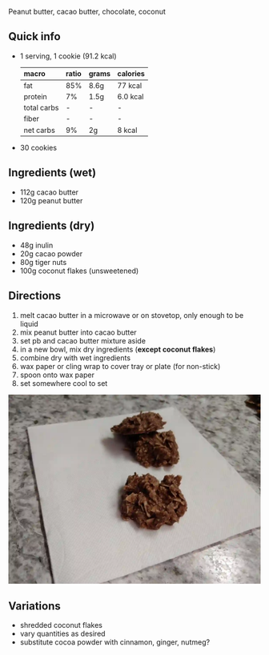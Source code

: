 
Peanut butter, cacao butter, chocolate, coconut

## Quick info
- 1 serving, 1 cookie (91.2 kcal)

    | macro | ratio | grams | calories |
    | ---  | --- | --- | --- |
    | fat | 85% | 8.6g | 77 kcal |
    | protein | 7% | 1.5g | 6.0 kcal |
    | total carbs | - | - | - |
    | fiber | - | - | - |
    | net carbs | 9% | 2g | 8 kcal |
- 30 cookies

## Ingredients (wet)
- 112g cacao butter
- 120g peanut butter

## Ingredients (dry)
- 48g inulin
- 20g cacao powder
- 80g tiger nuts
- 100g coconut flakes (unsweetened)

## Directions
1. melt cacao butter in a microwave or on stovetop, only enough to be liquid
1. mix peanut butter into cacao butter
1. set pb and cacao butter mixture aside
1. in a new bowl, mix dry ingredients (__except coconut flakes__)
1. combine dry with wet ingredients
1. wax paper or cling wrap to cover tray or plate (for non-stick)
1. spoon onto wax paper
1. set somewhere cool to set

![cookie-choco-peanut-flake](/assets/images/cookie-choco-peanut-flake.webp)

## Variations
- shredded coconut flakes
- vary quantities as desired
- substitute cocoa powder with cinnamon, ginger, nutmeg?